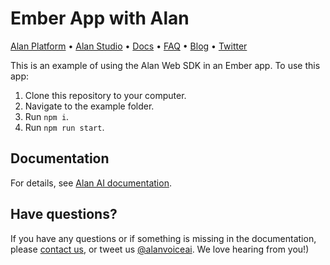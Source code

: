 # Ember App with Alan

[Alan Platform](https://alan.app/) • [Alan Studio](https://studio.alan.app/register) • [Docs](https://alan.app/docs) • [FAQ](https://alan.app/docs/usage/additional/faq) •
[Blog](https://alan.app/blog/) • [Twitter](https://twitter.com/alanvoiceai)

This is an example of using the Alan Web SDK in an Ember app. To use this app:

1. Clone this repository to your computer. 
2. Navigate to the example folder.
3. Run `npm i`.
4. Run `npm run start`.

## Documentation
  
For details, see [Alan AI documentation](https://alan.app/docs/client-api/web/ember).

## Have questions?

If you have any questions or if something is missing in the documentation, please [contact us](mailto:support@alan.app), or tweet us [@alanvoiceai](https://twitter.com/alanvoiceai). We love hearing from you!)
